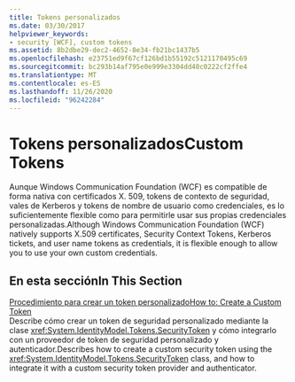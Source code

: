 ```yaml
---
title: Tokens personalizados
ms.date: 03/30/2017
helpviewer_keywords:
- security [WCF], custom tokens
ms.assetid: 8b2dbe29-dec2-4652-8e34-fb21bc1437b5
ms.openlocfilehash: e23751ed9f67cf126bd1b55192c5121170495c69
ms.sourcegitcommit: bc293b14af795e0e999e3304dd40c0222cf2ffe4
ms.translationtype: MT
ms.contentlocale: es-ES
ms.lasthandoff: 11/26/2020
ms.locfileid: "96242284"
---
```

# <a name="custom-tokens"></a><span data-ttu-id="081b4-102">Tokens personalizados</span><span class="sxs-lookup"><span data-stu-id="081b4-102">Custom Tokens</span></span>

<span data-ttu-id="081b4-103">Aunque Windows Communication Foundation (WCF) es compatible de forma nativa con certificados X. 509, tokens de contexto de seguridad, vales de Kerberos y tokens de nombre de usuario como credenciales, es lo suficientemente flexible como para permitirle usar sus propias credenciales personalizadas.</span><span class="sxs-lookup"><span data-stu-id="081b4-103">Although Windows Communication Foundation (WCF) natively supports X.509 certificates, Security Context Tokens, Kerberos tickets, and user name tokens as credentials, it is flexible enough to allow you to use your own custom credentials.</span></span>  
  
## <a name="in-this-section"></a><span data-ttu-id="081b4-104">En esta sección</span><span class="sxs-lookup"><span data-stu-id="081b4-104">In This Section</span></span>  

 [<span data-ttu-id="081b4-105">Procedimiento para crear un token personalizado</span><span class="sxs-lookup"><span data-stu-id="081b4-105">How to: Create a Custom Token</span></span>](how-to-create-a-custom-token.md)  
 <span data-ttu-id="081b4-106">Describe cómo crear un token de seguridad personalizado mediante la clase <xref:System.IdentityModel.Tokens.SecurityToken> y cómo integrarlo con un proveedor de token de seguridad personalizado y autenticador.</span><span class="sxs-lookup"><span data-stu-id="081b4-106">Describes how to create a custom security token using the <xref:System.IdentityModel.Tokens.SecurityToken> class, and how to integrate it with a custom security token provider and authenticator.</span></span>

